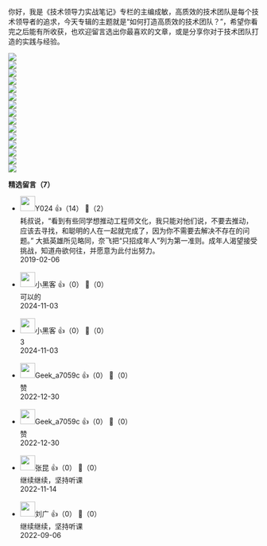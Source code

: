 你好，我是《技术领导力实战笔记》专栏的主编成敏，高质效的技术团队是每个技术领导者的追求，今天专辑的主题就是“如何打造高质效的技术团队？”，希望你看完之后能有所收获，也欢迎留言选出你最喜欢的文章，或是分享你对于技术团队打造的实践与经验。

[![](https://static001.geekbang.org/resource/image/d6/c3/d600e093a67eea0b0bf896829ac0aec3.jpg?wh=949%2A463)](https://time.geekbang.org/column/article/6870)  
[![](https://static001.geekbang.org/resource/image/9e/6e/9e01d9df7ee2124efdd4929444ebc46e.jpg?wh=949%2A463)](https://time.geekbang.org/column/article/6915)  
[![](https://static001.geekbang.org/resource/image/f1/1d/f100ba7d24c352310a4484e12036581d.jpg?wh=949%2A463)](https://time.geekbang.org/column/article/7032)  
[![](https://static001.geekbang.org/resource/image/a6/f1/a6a7ff57d8fbf5b974259802dfe82df1.jpg?wh=949%2A463)](https://time.geekbang.org/column/article/7401)  
[![](https://static001.geekbang.org/resource/image/b5/52/b59c78ebfbedc4222386ea0453b13b52.jpg?wh=949%2A463)](https://time.geekbang.org/column/article/8273)  
[![](https://static001.geekbang.org/resource/image/aa/2e/aa5bf6eea7f94da2c419dabf7c2b102e.jpg?wh=949%2A463)](https://time.geekbang.org/column/article/8462)  
[![](https://static001.geekbang.org/resource/image/dd/61/dd13e7b691fe9bf5ded172670c433561.jpg?wh=949%2A463)](https://time.geekbang.org/column/article/12810)  
[![](https://static001.geekbang.org/resource/image/92/23/92ee582f1797e2d8b4a782ae93d4e123.jpg?wh=949%2A463)](https://time.geekbang.org/column/article/14399)  
[![](https://static001.geekbang.org/resource/image/91/cf/91a648d898c4b46d78b18c4aa935e5cf.jpg?wh=949%2A463)](https://time.geekbang.org/column/article/15992)  
[![](https://static001.geekbang.org/resource/image/b6/70/b65addb2d49a379402e880bd9b7d5070.jpg?wh=949%2A463)](https://time.geekbang.org/column/article/40487)  
[![](https://static001.geekbang.org/resource/image/5f/c8/5ffd363444ccc97aa2d7ba4fe6cf48c8.jpg?wh=949%2A463)](https://time.geekbang.org/column/article/74493)  
[![](https://static001.geekbang.org/resource/image/c0/28/c0adee5c24de2874e14836efcf2a5728.jpg?wh=949%2A463)](https://time.geekbang.org/column/article/78668)  
[![](https://static001.geekbang.org/resource/image/5c/c7/5cf348342facb5098e8af28116dc96c7.jpg?wh=949%2A463)](https://time.geekbang.org/column/article/79202)  
[![](https://static001.geekbang.org/resource/image/2c/e1/2c6a84d5c741f2f5e0ebdabaa60627e1.jpg?wh=949%2A463)](https://time.geekbang.org/column/article/6210)  
[![](https://static001.geekbang.org/resource/image/29/53/29e1ea7fd91223fe7fa42f89470b4553.jpg?wh=949%2A463)](https://time.geekbang.org/column/article/10074)
<div><strong>精选留言（7）</strong></div><ul>
<li><img src="https://static001.geekbang.org/account/avatar/00/0f/88/c8/6af6d27e.jpg" width="30px"><span>Y024</span> 👍（14） 💬（2）<div>耗叔说，“看到有些同学想推动工程师文化，我只能对他们说，不要去推动，应该去寻找，和聪明的人在一起就完成了，因为你不需要去解决不存在的问题。”
大抵英雄所见略同，奈飞把“只招成年人”列为第一准则。成年人渴望接受挑战，知道舟欲何往，并愿意为此付出努力。</div>2019-02-06</li><br/><li><img src="https://static001.geekbang.org/account/avatar/00/1d/25/c0/a906ef67.jpg" width="30px"><span>小黑客</span> 👍（0） 💬（0）<div>可以的</div>2024-11-03</li><br/><li><img src="https://static001.geekbang.org/account/avatar/00/1d/25/c0/a906ef67.jpg" width="30px"><span>小黑客</span> 👍（0） 💬（0）<div>3</div>2024-11-03</li><br/><li><img src="" width="30px"><span>Geek_a7059c</span> 👍（0） 💬（0）<div>赞</div>2022-12-30</li><br/><li><img src="" width="30px"><span>Geek_a7059c</span> 👍（0） 💬（0）<div>赞</div>2022-12-30</li><br/><li><img src="" width="30px"><span>张昆</span> 👍（0） 💬（0）<div>继续继续，坚持听课</div>2022-11-14</li><br/><li><img src="" width="30px"><span>刘广</span> 👍（0） 💬（0）<div>继续继续，坚持听课</div>2022-09-06</li><br/>
</ul>